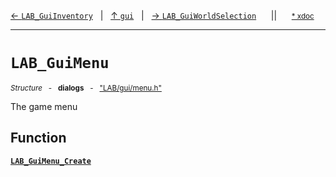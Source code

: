 [&#8592; `LAB_GuiInventory`](LAB--gui--lab_guiinventory.md)&nbsp;&nbsp;&nbsp;|&nbsp;&nbsp;&nbsp;[&#8593; `gui`](LAB--gui.md)&nbsp;&nbsp;&nbsp;|&nbsp;&nbsp;&nbsp;[&#8594; `LAB_GuiWorldSelection`](LAB--gui--lab_guiworldselection.md)&nbsp;&nbsp;&nbsp;&nbsp;&nbsp;&nbsp;||&nbsp;&nbsp;&nbsp;&nbsp;&nbsp;&nbsp;<small>[\* xdoc](../xdoc/LAB/gui.xmd#L295)</small>
***

# `LAB_GuiMenu`
<small>*Structure* &nbsp; - &nbsp; **dialogs** &nbsp; - &nbsp; ["LAB/gui/menu.h"](../include/LAB/gui/menu.h)</small>  

The game menu


## Function
**[`LAB_GuiMenu_Create`](LAB--gui--lab_guimenu--lab_guimenu_create.md)**  
